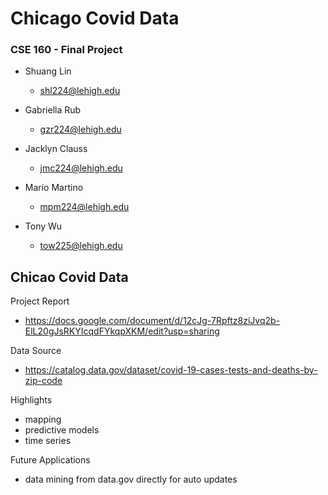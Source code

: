 # Chicago Covid Data

### CSE 160 - Final Project

- Shuang Lin
  - shl224@lehigh.edu

- Gabriella Rub
  - gzr224@lehigh.edu

- Jacklyn Clauss
  - jmc224@lehigh.edu

- Mario Martino
  - mpm224@lehigh.edu

- Tony Wu
  - tow225@lehigh.edu

## Chicao Covid Data

Project Report
  - https://docs.google.com/document/d/12cJg-7Rpftz8ziJvq2b-ElL20gJsRKYIcqdFYkqpXKM/edit?usp=sharing

Data Source
  - https://catalog.data.gov/dataset/covid-19-cases-tests-and-deaths-by-zip-code

Highlights
  - mapping
  - predictive models
  - time series

Future Applications
  - data mining from data.gov directly for auto updates
